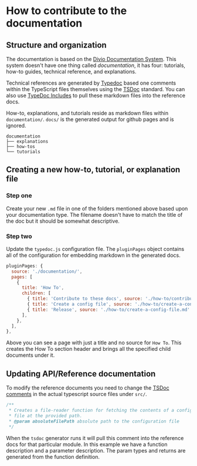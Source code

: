 # How to contribute to the documentation

## Structure and organization

The documentation is based on the [Divio Documentation System](https://documentation.divio.com/). This system doesn't have one thing called _documentation_, it has four: tutorials, how-to guides, technical reference, and explanations.

Technical references are generated by [Typedoc](https://github.com/TypeStrong/typedoc) based one comments within the TypeScript files themselves using the [TSDoc](https://github.com/microsoft/tsdoc) standard. You can also use [TypeDoc Includes](https://typedoc.org/guides/options/#includes) to pull these markdown files into the reference docs.

How-to, explanations, and tutorials reside as markdown files within `documentation/`. `docs/` is the generated output for github pages and is ignored.

```text
documentation
├── explanations
├── how-tos
└── tutorials
```

## Creating a new how-to, tutorial, or explanation file

### Step one

Create your new `.md` file in one of the folders mentioned above based upon your documentation type. The filename doesn't have to match the title of the doc but it should be somewhat descriptive.

### Step two

Update the `typedoc.js` configuration file. The `pluginPages` object contains all of the configuration for embedding markdown in the generated docs.

```js
pluginPages: {
  source: './documentation/',
  pages: [
    {
      title: 'How To',
      children: [
        { title: 'Contribute to these docs', source: './how-to/contribute-to-docs.md' },
        { title: 'Create a config file', source: './how-to/create-a-config-file.md' },
        { title: 'Release', source: './how-to/create-a-config-file.md' },
      ],
    },
  ],
},
```

Above you can see a page with just a title and no source for `How To`. This creates the How To section header and brings all the specified child documents under it.

## Updating API/Reference documentation

To modify the reference documents you need to change the [TSDoc comments](https://github.com/microsoft/tsdoc) in the actual typescript source files under `src/`.

```typescript
/**
 * Creates a file-reader function for fetching the contents of a config 
 * file at the provided path.
 * @param absoluteFilePath absolute path to the configuration file
 */
```

When the `tsdoc` generator runs it will pull this comment into the reference docs for that particular module. In this example we have a function description and a parameter description. The param types and returns are generated from the function definition.
